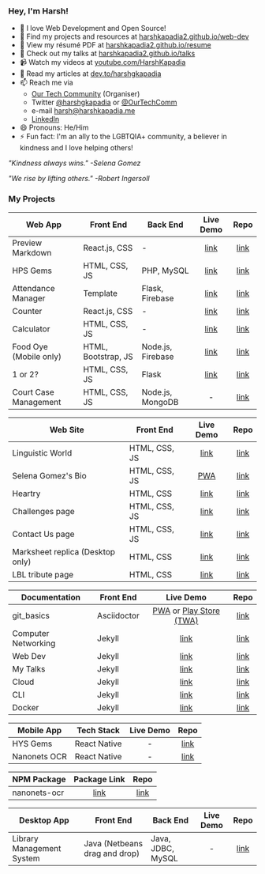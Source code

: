 ### Hey, I'm Harsh!

- 💛 I love Web Development and Open Source!
- 🔖 Find my projects and resources at [harshkapadia2.github.io/web-dev](https://harshkapadia2.github.io/web-dev)
- 📄 View my résumé PDF at [harshkapadia2.github.io/resume](https://harshkapadia2.github.io/resume)
- 🎤 Check out my talks at [harshkapadia2.github.io/talks](https://harshkapadia2.github.io/talks)
- 📹 Watch my videos at [youtube.com/HarshKapadia](https://www.youtube.com/HarshKapadia)
- 📃 Read my articles at [dev.to/harshgkapadia](https://dev.to/harshgkapadia)
- 📫 Reach me via
  - [Our Tech Community](https://ourtech.community) (Organiser)
  - Twitter [@harshgkapadia](https://twitter.com/harshgkapadia) or [@OurTechComm](https://twitter.com/OurTechComm)
  - e-mail [harsh@harshkapadia.me](mailto:harsh@harshkapadia.me)
  - [LinkedIn](https://www.linkedin.com/in/harshgkapadia)
- 😄 Pronouns: He/Him
- ⚡ Fun fact: I'm an ally to the LGBTQIA+ community, a believer in kindness and I love helping others!

*"Kindness always wins." -Selena Gomez*

*"We rise by lifting others." -Robert Ingersoll*

### My Projects

Web App | Front End | Back End | Live Demo | Repo
------- | --------- | -------- | :-------: | :--:
Preview Markdown | React.js, CSS | - | [link](https://harshkapadia2.github.io/preview-markdown) | [link](https://github.com/HarshKapadia2/preview-markdown)
HPS Gems | HTML, CSS, JS | PHP, MySQL | [link](https://hps-gems.herokuapp.com) | [link](https://github.com/HarshKapadia2/hps-gems)
Attendance Manager | Template | Flask, Firebase | [link](https://attendance-management-flask.herokuapp.com) | [link](https://github.com/HarshKapadia2/attendance_management)
Counter | React.js, CSS | - | [link](https://harshkapadia2.github.io/react-js-counter) | [link](https://github.com/HarshKapadia2/react-js-counter)
Calculator| HTML, CSS, JS | - | [link](https://harshkapadia2.github.io/calculator) | [link](https://github.com/HarshKapadia2/calculator)
Food Oye (Mobile only) | HTML, Bootstrap, JS | Node.js, Firebase | [link](https://food-oye.herokuapp.com) | [link](https://github.com/rajatrjoshi/food-oye)
1 or 2? | HTML, CSS, JS | Flask | [link](https://one-or-two.herokuapp.com) | [link](https://github.com/HarshKapadia2/one-or-two)
Court Case Management | HTML, CSS, JS | Node.js, MongoDB | - | [link](https://github.com/HarshKapadia2/court_case_management_web_app)

Web Site | Front End | Live Demo | Repo
-------- | --------- | :-------: | :--:
Linguistic World | HTML, CSS, JS | [link](https://linguisticworld.in) | [link](https://github.com/LinguisticWorld/web-site)
Selena Gomez's Bio | HTML, CSS, JS | [PWA](https://harshkapadia2.github.io/sg-bio) | [link](https://github.com/HarshKapadia2/sg-bio)
Heartry | HTML, CSS | [link](https://www.heartry.tk) | [link](https://github.com/SirusCodes/heartry/tree/gh-pages)
Challenges page | HTML, CSS, JS | [link](https://harshkapadia2.github.io/sample-challenges-page) | [link](https://github.com/HarshKapadia2/sample-challenges-page)
Contact Us page | HTML, CSS, JS | [link](https://harshkapadia2.github.io/sample-contact-us-page) | [link](https://github.com/HarshKapadia2/sample-contact-us-page)
Marksheet replica (Desktop only) | HTML, CSS | [link](https://harshkapadia2.github.io/sample-marksheet) | [link](https://github.com/HarshKapadia2/sample-marksheet)
LBL tribute page | HTML, CSS | [link](https://harshkapadia2.github.io/lbl-tribute-page) | [link](https://github.com/HarshKapadia2/lbl-tribute-page)

Documentation | Front End | Live Demo | Repo
------------- | --------- | :-------: | :--:
git_basics | Asciidoctor | [PWA](https://harshkapadia2.github.io/git_basics) or [Play Store (TWA)](https://play.google.com/store/apps/details?id=com.harsh_kapadia.git_basics) | [link](https://github.com/HarshKapadia2/git_basics)
Computer Networking | Jekyll | [link](https://harshkapadia2.github.io/networking) | [link](https://github.com/HarshKapadia2/networking)
Web Dev | Jekyll | [link](https://harshkapadia2.github.io/web-dev) | [link](https://github.com/HarshKapadia2/web-dev)
My Talks | Jekyll | [link](https://harshkapadia2.github.io/talks) | [link](https://github.com/HarshKapadia2/talks)
Cloud | Jekyll | [link](https://harshkapadia2.github.io/cloud) | [link](https://github.com/HarshKapadia2/cloud)
CLI | Jekyll | [link](https://harshkapadia2.github.io/cli) | [link](https://github.com/HarshKapadia2/cli)
Docker | Jekyll | [link](https://harshkapadia2.github.io/docker) | [link](https://github.com/HarshKapadia2/docker)

Mobile App | Tech Stack | Live Demo | Repo
---------- | ---------- | :-------: | :--:
HYS Gems | React Native | - | [link](https://github.com/HarshKapadia2/hys-gems)
Nanonets OCR | React Native | - | [link](https://github.com/HarshKapadia2/nanonets-ocr-app)

NPM Package | Package Link | Repo
----------- | :----------: | :--:
nanonets-ocr | [link](https://www.npmjs.com/package/nanonets-ocr) | [link](https://github.com/HarshKapadia2/nanonets-ocr)

Desktop App | Front End | Back End | Live Demo | Repo
----------- | --------- | -------- | :-------: | :--:
Library Management System | Java (Netbeans drag and drop) | Java, JDBC, MySQL | - | [link](https://github.com/HarshKapadia2/JDBC_LibraryManagementSystem)
